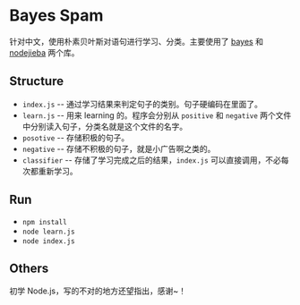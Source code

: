 # Bayes Spam
针对中文，使用朴素贝叶斯对语句进行学习、分类。主要使用了 [bayes](https://github.com/ttezel/bayes) 和 [nodejieba](https://github.com/yanyiwu/nodejieba) 两个库。

## Structure
- `index.js` -- 通过学习结果来判定句子的类别。句子硬编码在里面了。
- `learn.js` -- 用来 learning 的。程序会分别从 `positive` 和 `negative` 两个文件中分别读入句子，分类名就是这个文件的名字。
- `posotive` -- 存储积极的句子。
- `negative` -- 存储不积极的句子，就是小广告啊之类的。
- `classifier` -- 存储了学习完成之后的结果，`index.js` 可以直接调用，不必每次都重新学习。

## Run
- `npm install`
- `node learn.js`
- `node index.js`

## Others
初学 Node.js，写的不对的地方还望指出，感谢~！

